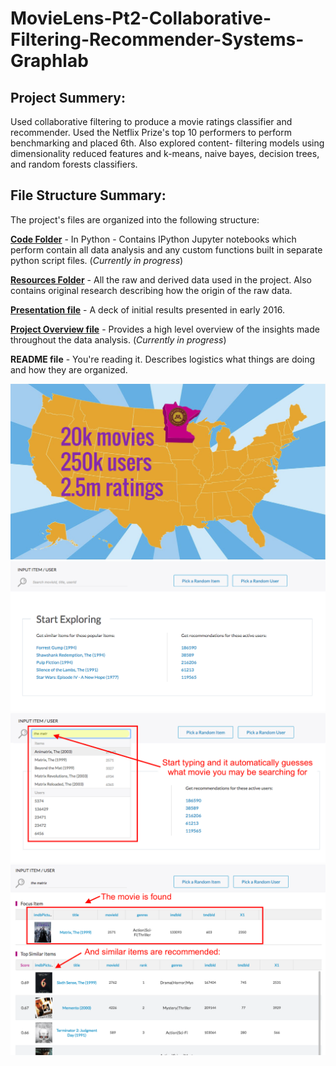# MovieLens-Pt2-Collaborative-Filtering-Recommender-Systems-Graphlab
## Project Summery: 

Used collaborative filtering to produce a movie ratings classifier and recommender. Used the Netflix Prize's top 10 performers to perform benchmarking and placed 6th. Also explored content- filtering models using dimensionality reduced features and k-means, naive bayes, decision trees, and random forests classifiers.

## File Structure Summary: 

The project's files are organized into the following structure:

**[Code Folder](/Code/)** - In Python - Contains IPython Jupyter notebooks which perform contain all data analysis and any custom functions built in separate python script files. (*Currently in progress*)

**[Resources Folder](/Resources/)** - All the raw and derived data used in the project. Also contains original research describing how the origin of the raw data.

**[Presentation file](Movie_Recomendations_Presentation_2016_May.pdf)** - A deck of initial results presented in early 2016.

**[Project Overview file](Project%20Overview.ipynb)** - Provides a high level overview of the insights made throughout the data analysis. (*Currently in progress*)

**README file** - You're reading it. Describes logistics what things are doing and how they are organized.

<p align="center">
<img src="/Visualizations/movie_stats.png" width="600" />
<img src="/Visualizations/Ranking_Factorization_Recommender_sample_outputA.png" width="600" />
<img src="/Visualizations/Ranking_Factorization_Recommender_sample_outputB.png" width="600" />
<img src="/Visualizations/Ranking_Factorization_Recommender_sample_outputC.png" width="600" />
</p>
